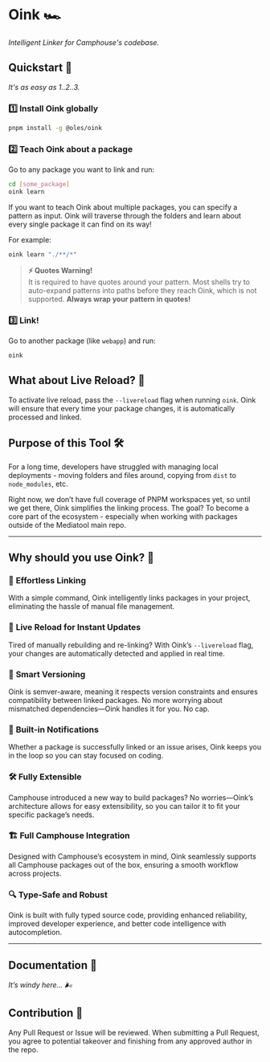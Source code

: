 # Oink 🏎️

_Intelligent Linker for Camphouse's codebase._

## Quickstart 🚀

_It's as easy as 1..2..3._

### 1️⃣ Install Oink globally

```sh
pnpm install -g @oles/oink
```

### 2️⃣ Teach Oink about a package
Go to any package you want to link and run:

```sh
cd [some_package]
oink learn
```

If you want to teach Oink about multiple packages, you can specify a pattern as input. Oink will traverse through the folders and learn about every single package it can find on its way!

For example:

```sh
oink learn "./**/*"
```

> **⚡️ Quotes Warning!**  
> It is required to have quotes around your pattern. Most shells try to auto-expand patterns into paths before they reach Oink, which is not supported. **Always wrap your pattern in quotes!**

### 3️⃣ Link!

Go to another package (like `webapp`) and run:

```sh
oink
```

## What about Live Reload? 🔄
To activate live reload, pass the `--livereload` flag when running `oink`. Oink will ensure that every time your package changes, it is automatically processed and linked.

## Purpose of this Tool 🛠
For a long time, developers have struggled with managing local deployments - moving folders and files around, copying from `dist` to `node_modules`, etc.

Right now, we don’t have full coverage of PNPM workspaces yet, so until we get there, Oink simplifies the linking process. The goal? To become a core part of the ecosystem - especially when working with packages outside of the Mediatool main repo.

----------

## Why should you use Oink? 🤔

### 🚀 **Effortless Linking**
With a simple command, Oink intelligently links packages in your project, eliminating the hassle of manual file management.

### 🔄 **Live Reload for Instant Updates**
Tired of manually rebuilding and re-linking? With Oink’s `--livereload` flag, your changes are automatically detected and applied in real time.

### 🎯 **Smart Versioning**
Oink is semver-aware, meaning it respects version constraints and ensures compatibility between linked packages. No more worrying about mismatched dependencies—Oink handles it for you. No cap.

### 🔔 **Built-in Notifications**
Whether a package is successfully linked or an issue arises, Oink keeps you in the loop so you can stay focused on coding.

### 🛠 **Fully Extensible**
Camphouse introduced a new way to build packages? No worries—Oink’s architecture allows for easy extensibility, so you can tailor it to fit your specific package’s needs.

### 🏗 **Full Camphouse Integration**
Designed with Camphouse’s ecosystem in mind, Oink seamlessly supports all Camphouse packages out of the box, ensuring a smooth workflow across projects.

### 🔍 **Type-Safe and Robust**
Oink is built with fully typed source code, providing enhanced reliability, improved developer experience, and better code intelligence with autocompletion.

----------

## Documentation 📜

_It’s windy here... 🌬️_

## Contribution 🤝

Any Pull Request or Issue will be reviewed. When submitting a Pull Request, you agree to potential takeover and finishing from any approved author in the repo.
